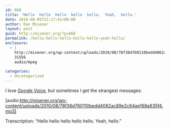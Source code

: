 ```yaml
---
id: 668
title: 'Hello  hello  hello  hello  hello.  Yeah,  hello.'
date: 2010-08-05T13:17:41+00:00
author: Dan Misener
layout: post
guid: http://misener.org/?p=668
permalink: /hello-hello-hello-hello-hello-yeah-hello/
enclosure:
  - |
    http://misener.org/wp-content/uploads/2010/08/78f38d760110bedd4062ac89e2c64ae168a635f4.mp3
    31556
    audio/mpeg
    
categories:
  - Uncategorized
---
```

I love [Google Voice](http://voice.google.com), but sometimes I get the strangest messages:

 [audio:http://misener.org/wp-content/uploads/2010/08/78f38d760110bedd4062ac89e2c64ae168a635f4.mp3] 

Transcription: &#8220;Hello hello hello hello hello. Yeah, hello.&#8221;